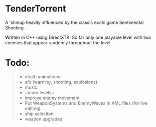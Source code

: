# TenderTorrent

A 'shmup heavily influenced by the classic ecchi game Sentimental Shooting.

Written in C++ using DirectXTK. So far only one playable level with two enemies that appear randomly throughout the level.



# Todo:
>- death animations
>- sfx (warning, shooting, explosions)
>- music
>- ~more levels~
>- improve enemy movement
>- Put WeaponSystems and EnemyWaves in XML files (for live editing)
>- ship selection
>- weapon upgrades